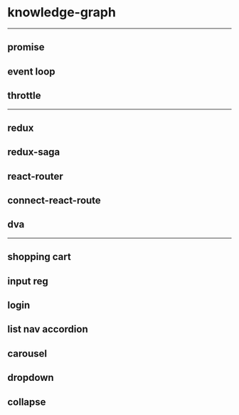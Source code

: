 # knowledge-graph

--- 

## promise
## event loop
## throttle

---

## redux
## redux-saga
## react-router
## connect-react-route
## dva

---

## shopping cart
## input reg
## login
## list nav  accordion
## carousel
## dropdown
## collapse
